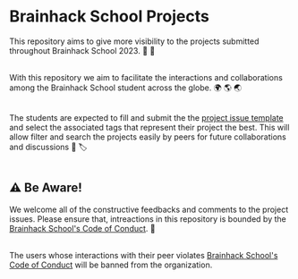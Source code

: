 # Brainhack School Projects


This repository aims to give more visibility to the projects submitted throughout Brainhack School 2023. 🧠 🚀 <br> <br>


With this repository we aim to facilitate the interactions and collaborations among the  Brainhack School student across the globe. 🌍 🌎 🌏 <br> <br>


The students are expected to fill and submit the the [project issue template](https://github.com/brainhack-school2023/brainhack_school_projects/issues/new/choose) and select the associated tags that represent their project the best. This will allow filter and search the projects easily by peers for future collaborations and discussions 📝 🏷 <br> <br>


## ⚠ Be Aware!

We welcome all of the constructive feedbacks and comments to the project issues. Please ensure that, intreactions in this repository is bounded by the [Brainhack School's Code of Conduct](https://school-brainhack.github.io/locations/). 📜  <br> <br> 


The users whose interactions with their peer violates  [Brainhack School's Code of Conduct](https://school-brainhack.github.io/locations/) will be banned from the organization. 

